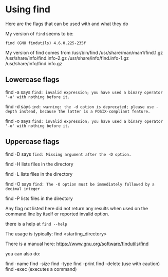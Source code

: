 # Using find

Here are the flags that can be used with and what they do

My version of `find` seems to be:

```shell
find (GNU findutils) 4.6.0.225-235f
```

My version of find comes from /usr/bin/find /usr/share/man/man1/find.1.gz /usr/share/info/find.info-2.gz
/usr/share/info/find.info-1.gz /usr/share/info/find.info.gz

## Lowercase flags

find -a says `find: invalid expression; you have used a binary operator '-a' with nothing before it.`

find -d says `ind: warning: the -d option is deprecated; please use -depth instead, because the latter is a POSIX-compliant feature.`

find -o says `find: invalid expression; you have used a binary operator '-o' with nothing before it.`

## Uppercase flags

find -D says `find: Missing argument after the -D option.`

find -H lists files in the directory

find -L lists files in the directory

find -O says `find: The -O option must be immediately followed by a decimal integer`

find -P lists files in the directory

Any flag not listed here did not return any results when used on the command line by itself
or reported invalid option.

there is a help at `find --help`

The usage is typically:
find <starting_directory> <expression> <action>

There is a manual here: <https://www.gnu.org/software/findutils/find>

you can also do:

find -name
find -size
find -type
find -print
find -delete (use with caution)
find -exec (executes a command)
